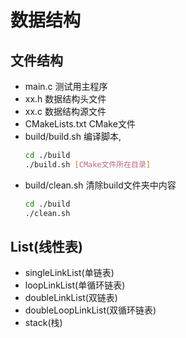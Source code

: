 # 数据结构

## 文件结构

- main.c 测试用主程序
- xx.h 数据结构头文件
- xx.c 数据结构源文件
- CMakeLists.txt CMake文件
- build/build.sh 编译脚本, 
    ```bash
    cd ./build
    ./build.sh [CMake文件所在目录]
    ```
- build/clean.sh 清除build文件夹中内容
    ```bash
    cd ./build
    ./clean.sh
    ```

## List(线性表)

- singleLinkList(单链表)
- loopLinkList(单循环链表)
- doubleLinkList(双链表)
- doubleLoopLinkList(双循环链表)
- stack(栈)
